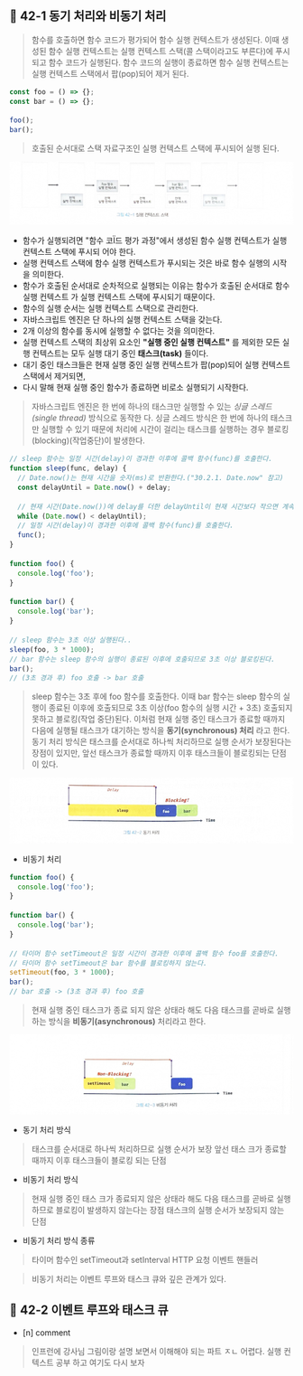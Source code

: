 
## 🐼 42-1 동기 처리와 비동기 처리
> 함수를 호출하면 함수 코드가 평가되어 함수 실행 컨텍스트가 생성된다.
> 이때 생성된 함수 실행 컨텍스트는 실행 컨텍스트 스택(콜 스택이라고도 부른다)에 푸시되고 함수 코드가 실행된다.
> 함수 코드의 실행이 종료하면 함수 실행 컨텍스트는 실행 컨텍스트 스택에서 팝(pop)되어 제거 된다.
> 

```javascript
const foo = () => {};
const bar = () => {};

foo();
bar();
```

> 호출된 순서대로 스택 자료구조인 실행 컨텍스트 스택에 푸시되어 실행 된다.

![](../images/image36.png)

- 함수가 실행되려면 "함수 코Ï드 평가 과정"에서 생성된 함수 실행 컨텍스트가 실행 컨텍스트 스택에 푸시되 어야 한다.
- 실행 컨텍스트 스택에 함수 실행 컨텍스트가 푸시되는 것은 바로 함수 실행의 시작을 의미한다.
- 함수가 호출된 순서대로 순차적으로 실행되는 이유는 함수가 호출된 순서대로 함수 실행 컨텍스트 가 실행 컨텍스트 스택에 푸시되기 때문이다.
- 함수의 실행 순서는 실행 컨텍스트 스택으로 관리한다.
- 자바스크립트 엔진은 단 하나의 실행 컨텍스트 스택을 갖는다.
- 2개 이상의 함수를 동시에 실행할 수 없다는 것을 의미한다.
- 실행 컨텍스트 스택의 최상위 요소인 **"실행 중인 실행 컨텍스트"** 를 제외한 모든 실행 컨텍스트는 모두 실행 대기 중인 **태스크(task)**  들이다.
- 대기 중인 태스크들은 현재 실행 중인 실행 컨텍스트가 팝(pop)되어 실행 컨텍스트 스택에서 제거되면,
- 다시 말해 현재 실행 중인 함수가 종료하면 비로소 실행되기 시작한다.

> 자바스크립트 엔진은 한 번에 하나의 태스크만 실행할 수 있는 *싱글 스레드(single thread)* 방식으로 동작한 다.
> 싱글 스레드 방식은 한 번에 하나의 태스크만 실행할 수 있기 때문에 처리에 시간이 걸리는 태스크를 실행하는 경우 블로킹(blocking)(작업중단)이 발생한다.


```javascript
// sleep 함수는 일정 시간(delay)이 경과한 이후에 콜백 함수(func)를 호출한다.
function sleep(func, delay) {
  // Date.now()는 현재 시간을 숫자(ms)로 반환한다.("30.2.1. Date.now" 참고)
  const delayUntil = Date.now() + delay;

  // 현재 시간(Date.now())에 delay를 더한 delayUntil이 현재 시간보다 작으면 계속 반복한다.
  while (Date.now() < delayUntil);
  // 일정 시간(delay)이 경과한 이후에 콜백 함수(func)를 호출한다.
  func();
}

function foo() {
  console.log('foo');
}

function bar() {
  console.log('bar');
}

// sleep 함수는 3초 이상 실행된다..
sleep(foo, 3 * 1000);
// bar 함수는 sleep 함수의 실행이 종료된 이후에 호출되므로 3초 이상 블로킹된다.
bar();
// (3초 경과 후) foo 호출 -> bar 호출
```

> sleep 함수는 3초 후에 foo 함수를 호출한다. 이때 bar 함수는 sleep 함수의 실행이 종료된 이후에 호출되므로 3초 이상(foo 함수의 실행 시간 + 3초) 호출되지 못하고 블로킹(작업 중단)된다.
> 이처럼 현재 실행 중인 태스크가 종료할 때까지 다음에 실행될 태스크가 대기하는 방식을
> **동기(synchronous) 처리** 라고 한다.
> 동기 처리 방식은 태스크를 순서대로 하나씩 처리하므로 실행 순서가 보장된다는 장점이 있지만,
> 앞선 태스크가 종료할 때까지 이후 태스크들이 블로킹되는 단점이 있다.


![](../images/image37.png)

- 비동기 처리

```javascript
function foo() {
  console.log('foo');
}

function bar() {
  console.log('bar');
}

// 타이머 함수 setTimeout은 일정 시간이 경과한 이후에 콜백 함수 foo를 호출한다.
// 타이머 함수 setTimeout은 bar 함수를 블로킹하지 않는다.
setTimeout(foo, 3 * 1000);
bar();
// bar 호출 -> (3초 경과 후) foo 호출
```

> 현재 실행 중인 태스크가 종료 되지 않은 상태라 해도 다음 태스크를 곧바로 실행하는 방식을 **비동기(asynchronous)**  처리라고 한다.

![](../images/image38.png)

- 동기 처리 방식
> 태스크를 순서대로 하나씩 처리하므로 실행 순서가 보장
> 앞선 태스 크가 종료할 때까지 이후 태스크들이 블로킹 되는 단점

- 비동기 처리 방식
> 현재 실행 중인 태스 크가 종료되지 않은 상태라 해도 다음 태스크를 곧바로 실행하므로 블로킹이 발생하지 않는다는 장점
> 태스크의 실행 순서가 보장되지 않는 단점

- 비동기 처리 방식 종류
> 타이머 함수인 setTimeout과 setInterval
> HTTP 요청
> 이벤트 핸들러

> 비동기 처리는 이벤트 루프와 태스크 큐와 깊은 관계가 있다.




## 🐨 42-2 이벤트 루프와 태스크 큐

- [n] comment
> 인프런에 강사님 그림이랑 설명 보면서 이해해야 되는 파트
> ㅈㄴ 어렵다. 실행 컨텍스트 공부 하고 여기도 다시 보자




